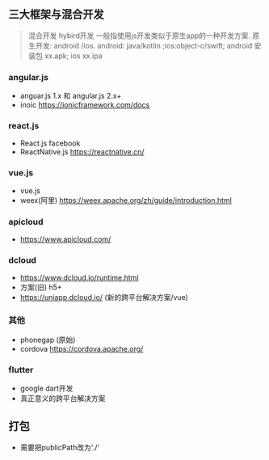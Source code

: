 ## 三大框架与混合开发
> 混合开发 hybird开发   一般指使用js开发类似于原生app的一种开发方案. 
> 原生开发: android /ios. android: java/kotlin  ;ios:object-c/swift;
> android 安装包 xx.apk;  ios xx.ipa


### angular.js
+ anguar.js 1.x 和 angular.js 2.x+
+ inoic https://ionicframework.com/docs

### react.js
+ React.js facebook
+ ReactNative.js   https://reactnative.cn/ 

### vue.js
+ vue.js
+ weex(阿里) https://weex.apache.org/zh/guide/introduction.html

### apicloud
+ https://www.apicloud.com/

###  dcloud
+ https://www.dcloud.io/runtime.html
+ 方案(旧)  h5+
+ https://uniapp.dcloud.io/ (新的跨平台解决方案/vue)

### 其他
+ phonegap (原始)
+ cordova  https://cordova.apache.org/

### flutter
+ google dart开发
+ 真正意义的跨平台解决方案


## 打包
+  需要把publicPath改为'./'




